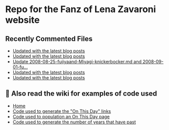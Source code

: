 # Repo for the Fanz of Lena Zavaroni website

## Recently Commented Files
<!-- BLOG-POST-LIST:START -->
- [Updated with the latest blog posts](https://github.com/FanzOfLenaZavaroni/fanzoflenazavaroni.github.io/commit/a84303cfb810812323f8b7d6451340ce2f0118e1)
- [Updated with the latest blog posts](https://github.com/FanzOfLenaZavaroni/fanzoflenazavaroni.github.io/commit/a2cf71133cc7276d8ef13a4bc75e0b5ed8a9b4e8)
- [Update 2008-08-25-fujiyaand-Miyagi-knickerbocker.md and 2008-09-01-fu…](https://github.com/FanzOfLenaZavaroni/fanzoflenazavaroni.github.io/commit/312c6d6b0f172da51c376a8200e9e638371a7a6c)
- [Updated with the latest blog posts](https://github.com/FanzOfLenaZavaroni/fanzoflenazavaroni.github.io/commit/ab59fa7c659b303acea7521c16c554a2eae53264)
- [Updated with the latest blog posts](https://github.com/FanzOfLenaZavaroni/fanzoflenazavaroni.github.io/commit/813ddd5e46142c5a05c6afc527d34f812da772f4)
<!-- BLOG-POST-LIST:END -->

## :notebook: Also read the wiki for examples of code used
* [Home](https://github.com/FanzOfLenaZavaroni/fanzoflenazavaroni.github.io/wiki)
* [Code used to generate the "On This Day" links](https://github.com/FanzOfLenaZavaroni/fanzoflenazavaroni.github.io/wiki/On-This-Day-Code)
* [Code used to population an On This Day page](https://github.com/FanzOfLenaZavaroni/fanzoflenazavaroni.github.io/wiki/Code-used-to-population-an-On-This-Day-page)
* [Code used to generate the number of years that have past](https://github.com/FanzOfLenaZavaroni/fanzoflenazavaroni.github.io/wiki/Number-of-years-gone-by-code)

